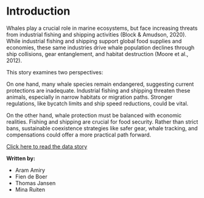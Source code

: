 # Introduction

Whales play a crucial role in marine ecosystems, but face increasing threats from industrial fishing and shipping activities (Block & Amudson, 2020). While industrial fishing and shipping support global food supplies and economies, these same industries drive whale population declines through ship collisions, gear entanglement, and habitat destruction (Moore et al., 2012).

This story examines two perspectives: 

On one hand, many whale species remain endangered, suggesting current protections are inadequate. Industrial fishing and shipping threaten these animals, especially in narrow habitats or migration paths. Stronger regulations, like bycatch limits and ship speed reductions, could be vital. 

On the other hand, whale protection must be balanced with economic realities. Fishing and shipping are crucial for food security. Rather than strict bans, sustainable coexistence strategies like safer gear, whale tracking, and compensations could offer a more practical path forward.

[Click here to read the data story](../notebooks/story.ipynb)

**Written by:**

- Aram Amiry
- Fien de Boer
- Thomas Jansen
- Mina Ruiten
